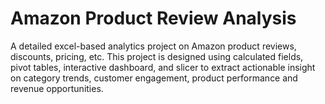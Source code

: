 # Amazon Product Review Analysis
A detailed excel-based analytics project on Amazon product reviews, discounts, pricing, etc. This project is designed using calculated fields, pivot tables, interactive dashboard, and slicer to extract actionable insight on category trends, customer engagement, product performance and revenue opportunities.
